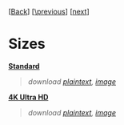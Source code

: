 \[[Back](x)\] \[[\previous](x)\] \[[next](x)\]  

# Sizes  
[**Standard**](x)  
> *download [plaintext](x), [image](x)*  

[**4K Ultra HD**](x)  
> *download [plaintext](x), [image](x)*  
